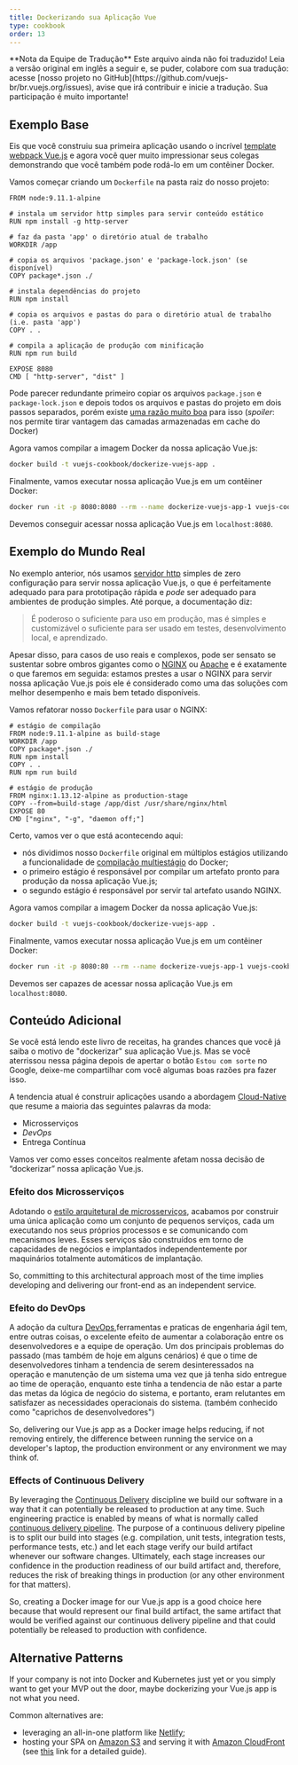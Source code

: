 ```yaml
---
title: Dockerizando sua Aplicação Vue
type: cookbook
order: 13
---
```


<p class="tip">**Nota da Equipe de Tradução**
Este arquivo ainda não foi traduzido! Leia a versão original em inglês a seguir e, se puder, colabore com sua tradução: acesse [nosso projeto no GitHub](https://github.com/vuejs-br/br.vuejs.org/issues), avise que irá contribuir e inicie a tradução. Sua participação é muito importante!</p>

## Exemplo Base

Eis que você construiu sua primeira aplicação usando o incrível [template webpack Vue.js](https://github.com/vuejs-templates/webpack)  e agora você quer muito impressionar seus colegas demonstrando que você também pode rodá-lo em um contêiner Docker.

Vamos começar criando um `Dockerfile` na pasta raiz do nosso projeto:

```docker
FROM node:9.11.1-alpine

# instala um servidor http simples para servir conteúdo estático
RUN npm install -g http-server

# faz da pasta 'app' o diretório atual de trabalho
WORKDIR /app

# copia os arquivos 'package.json' e 'package-lock.json' (se disponível)
COPY package*.json ./

# instala dependências do projeto
RUN npm install

# copia os arquivos e pastas do para o diretório atual de trabalho (i.e. pasta 'app')
COPY . .

# compila a aplicação de produção com minificação
RUN npm run build

EXPOSE 8080
CMD [ "http-server", "dist" ]
```

Pode parecer redundante primeiro copiar os arquivos `package.json` e `package-lock.json` e depois todos os arquivos e pastas do projeto em dois passos separados, porém existe [uma razão muito boa](http://bitjudo.com/blog/2014/03/13/building-efficient-dockerfiles-node-dot-js/) para isso (_spoiler_: nos permite tirar vantagem das camadas armazenadas em cache do Docker)

Agora vamos compilar a imagem Docker da nossa aplicação Vue.js:

```bash
docker build -t vuejs-cookbook/dockerize-vuejs-app .
```

Finalmente, vamos executar nossa aplicação Vue.js em um contêiner Docker:

```bash
docker run -it -p 8080:8080 --rm --name dockerize-vuejs-app-1 vuejs-cookbook/dockerize-vuejs-app
```

Devemos conseguir acessar nossa aplicação Vue.js em `localhost:8080`.

## Exemplo do Mundo Real

No exemplo anterior, nós usamos [servidor http](https://github.com/indexzero/http-server) simples de zero configuração para servir nossa aplicação Vue.js, o que é perfeitamente adequado para para prototipação rápida e _pode_ ser adequado para ambientes de produção simples. Até porque, a documentação diz:

> É poderoso o suficiente para uso em produção, mas é simples e customizável o suficiente para ser usado em testes, desenvolvimento local, e aprendizado.

Apesar disso, para casos de uso reais e complexos, pode ser sensato se sustentar sobre ombros gigantes como o [NGINX](https://www.nginx.com/) ou [Apache](https://httpd.apache.org/) e é exatamente o que faremos em seguida: estamos prestes a usar o NGINX para servir nossa aplicação Vue.js pois ele é considerado como uma das soluções com melhor desempenho e mais bem tetado disponíveis.

Vamos refatorar nosso `Dockerfile` para usar o NGINX:

 ```docker
# estágio de compilação
FROM node:9.11.1-alpine as build-stage
WORKDIR /app
COPY package*.json ./
RUN npm install
COPY . .
RUN npm run build

# estágio de produção
FROM nginx:1.13.12-alpine as production-stage
COPY --from=build-stage /app/dist /usr/share/nginx/html
EXPOSE 80
CMD ["nginx", "-g", "daemon off;"]
```

Certo, vamos ver o que está acontecendo aqui:
* nós dividimos nosso `Dockerfile` original em múltiplos estágios utilizando a funcionalidade de [compilação multiestágio](https://docs.docker.com/develop/develop-images/multistage-build/) do Docker;
* o primeiro estágio é responsável por compilar um artefato pronto para produção da nossa aplicação Vue.js;
* o segundo estágio é responsável por servir tal artefato usando NGINX.

Agora vamos compilar a imagem Docker da nossa aplicação Vue.js:

```bash
docker build -t vuejs-cookbook/dockerize-vuejs-app .
```

Finalmente, vamos executar nossa aplicação Vue.js em um contêiner Docker:

```bash
docker run -it -p 8080:80 --rm --name dockerize-vuejs-app-1 vuejs-cookbook/dockerize-vuejs-app
```

Devemos ser capazes de acessar nossa aplicação Vue.js em `localhost:8080`.

## Conteúdo Adicional

Se você está lendo este livro de receitas, ha grandes chances que você já saiba  o motivo de "dockerizar" sua aplicação Vue.js. Mas se você aterrissou nessa página depois de apertar o botão `Estou com sorte` no Google, deixe-me compartilhar com você algumas boas razões pra fazer isso.

A tendencia atual é construir aplicações usando a abordagem [Cloud-Native](https://pivotal.io/cloud-native) que resume a maioria das seguintes palavras da moda:
* Microsserviços
* _DevOps_
* Entrega Contínua

Vamos ver como esses conceitos realmente afetam nossa decisão de “dockerizar” nossa aplicação Vue.js.

### Efeito dos Microsserviços

Adotando o [estilo arquitetural de microsserviços](https://martinfowler.com/microservices/), acabamos por construir uma única aplicação como um conjunto de pequenos serviços, cada um executando nos seus próprios processos e se comunicando com mecanismos leves. Esses serviços são construídos em torno de capacidades de negócios e implantados independentemente por maquinários totalmente automáticos de implantação.

So, committing to this architectural approach most of the time implies developing and delivering our front-end as an independent service.

### Efeito do DevOps

A adoção da cultura [DevOps](https://martinfowler.com/bliki/DevOpsCulture.html),ferramentas e praticas de engenharia ágil tem, entre outras coisas, o excelente efeito de aumentar a colaboração entre os desenvolvedores e a equipe de operação. Um dos principais problemas do passado (mas também de hoje em alguns cenários) é que o time de desenvolvedores tinham a tendencia de serem desinteressados na operação e manutenção de um sistema uma vez que já tenha sido entregue ao time de operação, enquanto este tinha a tendencia de não estar a parte das metas da lógica de negócio do sistema, e portanto, eram relutantes em satisfazer as necessidades operacionais do sistema. (também conhecido como "caprichos de desenvolvedores")

So, delivering our Vue.js app as a Docker image helps reducing, if not removing entirely, the difference between running the service on a developer's laptop, the production environment or any environment we may think of.

### Effects of Continuous Delivery

By leveraging the [Continuous Delivery](https://martinfowler.com/bliki/ContinuousDelivery.html) discipline we build our software in a way that it can potentially be released to production at any time. Such engineering practice is enabled by means of what is normally called [continuous delivery pipeline](https://martinfowler.com/bliki/DeploymentPipeline.html). The purpose of a continuous delivery pipeline is to split our build into stages (e.g. compilation, unit tests, integration tests, performance tests, etc.) and let each stage verify our build artifact whenever our software changes. Ultimately, each stage increases our confidence in the production readiness of our build artifact and, therefore, reduces the risk of breaking things in production (or any other environment for that matters).

So, creating a Docker image for our Vue.js app is a good choice here because that would represent our final build artifact, the same artifact that would be verified against our continuous delivery pipeline and that could potentially be released to production with confidence.

## Alternative Patterns

If your company is not into Docker and Kubernetes just yet or you simply want to get your MVP out the door, maybe dockerizing your Vue.js app is not what you need.

Common alternatives are:
* leveraging an all-in-one platform like [Netlify](https://www.netlify.com/);
* hosting your SPA on [Amazon S3](https://aws.amazon.com/s3/) and serving it with [Amazon CloudFront](https://aws.amazon.com/cloudfront/) (see [this](https://serverless-stack.com/chapters/deploy-the-frontend.html) link for a detailed guide).

